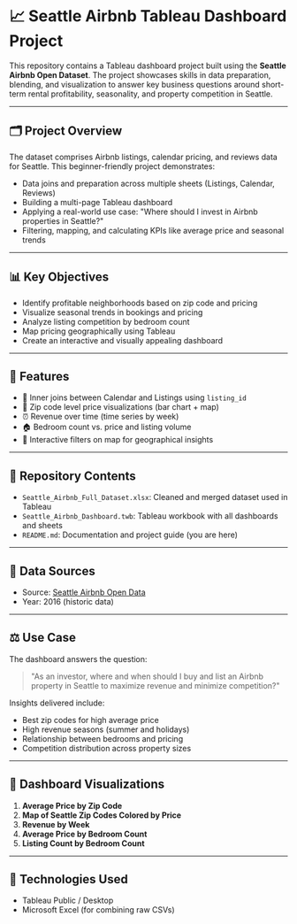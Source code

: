 # 📈 Seattle Airbnb Tableau Dashboard Project

This repository contains a Tableau dashboard project built using the **Seattle Airbnb Open Dataset**. The project showcases skills in data preparation, blending, and visualization to answer key business questions around short-term rental profitability, seasonality, and property competition in Seattle.

---

## 🗂 Project Overview

The dataset comprises Airbnb listings, calendar pricing, and reviews data for Seattle. This beginner-friendly project demonstrates:

- Data joins and preparation across multiple sheets (Listings, Calendar, Reviews)
- Building a multi-page Tableau dashboard
- Applying a real-world use case: "Where should I invest in Airbnb properties in Seattle?"
- Filtering, mapping, and calculating KPIs like average price and seasonal trends

---

## 📊 Key Objectives

- Identify profitable neighborhoods based on zip code and pricing
- Visualize seasonal trends in bookings and pricing
- Analyze listing competition by bedroom count
- Map pricing geographically using Tableau
- Create an interactive and visually appealing dashboard

---

## 🚀 Features

- 🔄 Inner joins between Calendar and Listings using `listing_id`
- 🌆 Zip code level price visualizations (bar chart + map)
- ⏰ Revenue over time (time series by week)
- 🏠 Bedroom count vs. price and listing volume
- 🔣 Interactive filters on map for geographical insights

---

## 📂 Repository Contents

- `Seattle_Airbnb_Full_Dataset.xlsx`: Cleaned and merged dataset used in Tableau
- `Seattle_Airbnb_Dashboard.twb`: Tableau workbook with all dashboards and sheets
- `README.md`: Documentation and project guide (you are here)

---

## 📅 Data Sources

- Source: [Seattle Airbnb Open Data](http://insideairbnb.com/get-the-data.html)
- Year: 2016 (historic data)

---

## ⚖️ Use Case

The dashboard answers the question:
> "As an investor, where and when should I buy and list an Airbnb property in Seattle to maximize revenue and minimize competition?"

Insights delivered include:
- Best zip codes for high average price
- High revenue seasons (summer and holidays)
- Relationship between bedrooms and pricing
- Competition distribution across property sizes

---

## 📆 Dashboard Visualizations

1. **Average Price by Zip Code**  
2. **Map of Seattle Zip Codes Colored by Price**  
3. **Revenue by Week**  
4. **Average Price by Bedroom Count**  
5. **Listing Count by Bedroom Count**

---

## 💼 Technologies Used

- Tableau Public / Desktop
- Microsoft Excel (for combining raw CSVs)


